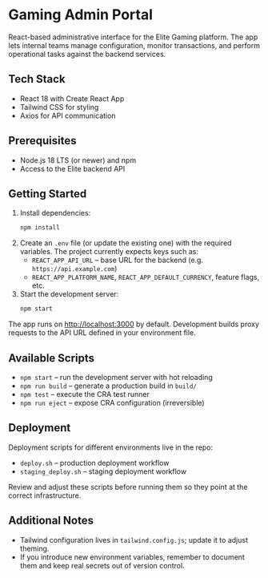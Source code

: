# Gaming Admin Portal

React-based administrative interface for the Elite Gaming platform. The app lets internal teams manage configuration, monitor transactions, and perform operational tasks against the backend services.

## Tech Stack

- React 18 with Create React App
- Tailwind CSS for styling
- Axios for API communication

## Prerequisites

- Node.js 18 LTS (or newer) and npm
- Access to the Elite backend API

## Getting Started

1. Install dependencies:
   ```bash
   npm install
   ```
2. Create an `.env` file (or update the existing one) with the required variables. The project currently expects keys such as:
   - `REACT_APP_API_URL` – base URL for the backend (e.g. `https://api.example.com`)
   - `REACT_APP_PLATFORM_NAME`, `REACT_APP_DEFAULT_CURRENCY`, feature flags, etc.
3. Start the development server:
   ```bash
   npm start
   ```

The app runs on <http://localhost:3000> by default. Development builds proxy requests to the API URL defined in your environment file.

## Available Scripts

- `npm start` – run the development server with hot reloading
- `npm run build` – generate a production build in `build/`
- `npm test` – execute the CRA test runner
- `npm run eject` – expose CRA configuration (irreversible)

## Deployment

Deployment scripts for different environments live in the repo:

- `deploy.sh` – production deployment workflow
- `staging_deploy.sh` – staging deployment workflow

Review and adjust these scripts before running them so they point at the correct infrastructure.

## Additional Notes

- Tailwind configuration lives in `tailwind.config.js`; update it to adjust theming.
- If you introduce new environment variables, remember to document them and keep real secrets out of version control.
